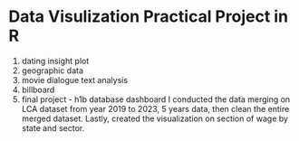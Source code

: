 # Data Visulization Practical Project in R
1. dating insight plot 
2. geographic data
3. movie dialogue text analysis
4. billboard
5. final project - h1b database dashboard
   I conducted the data merging on LCA dataset from year 2019 to 2023, 5 years data, then clean the entire merged dataset. Lastly, created the visualization on section of wage by state and sector. 
